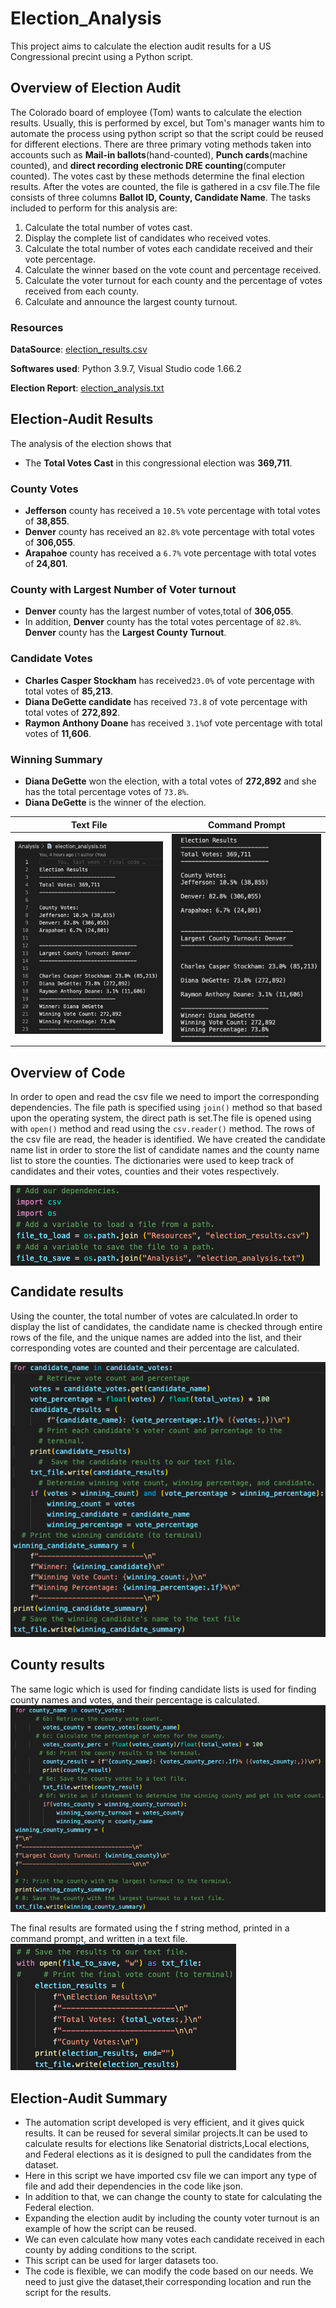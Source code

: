 # Election_Analysis
This project aims to calculate the election audit results for a US Congressional precint using a Python script.

## Overview of Election Audit
The Colorado board of employee (Tom) wants to calculate the election results. Usually, this is performed by excel, but Tom's manager wants him to automate the process using python script so that the script could be reused for different elections. There are three primary voting methods taken into accounts such as **Mail-in ballots**(hand-counted), **Punch cards**(machine counted), and **direct recording electronic DRE counting**(computer counted). The votes cast by these methods determine the final election results. After the votes are counted, the file is gathered in a csv file.The file consists of three columns **Ballot ID, County, Candidate Name**. The tasks included to perform for this analysis are:
 1. Calculate the total number of votes cast.
 2. Display the complete list of candidates who received votes.
 3. Calculate the total number of votes each candidate received and their vote percentage.
 4. Calculate the winner based on the vote count and percentage received.
 5. Calculate the voter turnout for each county and the percentage of votes received from each county.
 6. Calculate and announce the largest county turnout.


### Resources

**DataSource**: [election_results.csv](https://github.com/fathi129/Election_Analysis/blob/master/Resources/election_results.csv)

**Softwares used**: Python 3.9.7, Visual Studio code 1.66.2

**Election Report**: [election_analysis.txt](https://github.com/fathi129/Election_Analysis/blob/master/Analysis/election_analysis.txt)

## Election-Audit Results
The analysis of the election shows that
- The **Total Votes Cast** in this congressional election was **369,711**.
### County Votes
- **Jefferson** county has received a `10.5%` vote percentage with total votes of **38,855**.
- **Denver** county has received an `82.8%` vote percentage with total votes of **306,055**.
- **Arapahoe** county has received a `6.7%` vote percentage with  total votes of **24,801**.
### County with Largest Number of Voter turnout
- **Denver** county has the largest number of votes,total of **306,055**.
- In addition, **Denver** county has the total votes percentage of `82.8%`.
**Denver** county has the **Largest County Turnout**.
### Candidate Votes
- **Charles Casper Stockham** has received`23.0%` of vote percentage with total votes of **85,213**.
- **Diana DeGette candidate** has received `73.8` of vote percentage with total votes of **272,892**.
- **Raymon Anthony Doane**  has received `3.1%`of vote percentage with total votes of **11,606**.
### Winning Summary
- **Diana DeGette** won the election, with a total votes of **272,892** and she has the total percentage votes of `73.8%`.
- **Diana DeGette** is the winner of the election.
  
|    Text File                                   |   Command Prompt 
|  -------------                                 |    ------------- 
|  <img src = "https://github.com/fathi129/Election_Analysis/blob/master/Screenshots/%20Results_txtfile.png" width = "375">   |  <img src = "Screenshots/Results_terminal.png" width = "350">

## Overview of Code
In order to open and read the csv file we need to import the corresponding dependencies. The file path is specified using `join()` method so that based upon the operating system, the direct path is set.The file is opened using with `open()` method and read using the `csv.reader()` method. The rows of the csv file are read, the header is identified. We have created the candidate name list in order to store the list of candidate names and the county name list to store the counties. The dictionaries were used to keep track of candidates and their votes, counties and their votes respectively.

<img src = "https://github.com/fathi129/Election_Analysis/blob/master/Screenshots/FilePath.png" align = "center">

## Candidate results
Using the counter, the total number of votes are calculated.In order to display the list of candidates, the candidate name is checked through entire rows of the file, and the unique names are added into the list, and their corresponding votes are counted and their percentage are calculated.

<img src = "https://github.com/fathi129/Election_Analysis/blob/master/Screenshots/candidate.png">

## County results
The same logic which is used for finding candidate lists is used for finding county names and votes, and their percentage is calculated. 
<img src = "https://github.com/fathi129/Election_Analysis/blob/master/Screenshots/county.png">

The final results are formated using the f string method, printed in a command prompt, and written in a text file.
<img src = "https://github.com/fathi129/Election_Analysis/blob/master/Screenshots/%20savetofile.png">   
  
## Election-Audit Summary 
- The automation script developed is very efficient, and it gives quick results. It can be reused for several similar projects.It can be used to calculate   results for elections like Senatorial districts,Local elections, and Federal elections as it is designed to pull the candidates from the dataset.
- Here in this script we have imported csv file we can import any type of file and add their dependencies in the code like json.
- In addition to that, we can change the county to state for calculating the Federal election.
- Expanding the election audit by including the county voter turnout is an example of how the script can be reused.
- We can even calculate how many votes each candidate received in each county by adding conditions to the script.
- This script can be used for larger datasets too.
- The code is flexible, we can modify the code based on our needs. We need to just give the dataset,their corresponding location and run the script for the   results.






